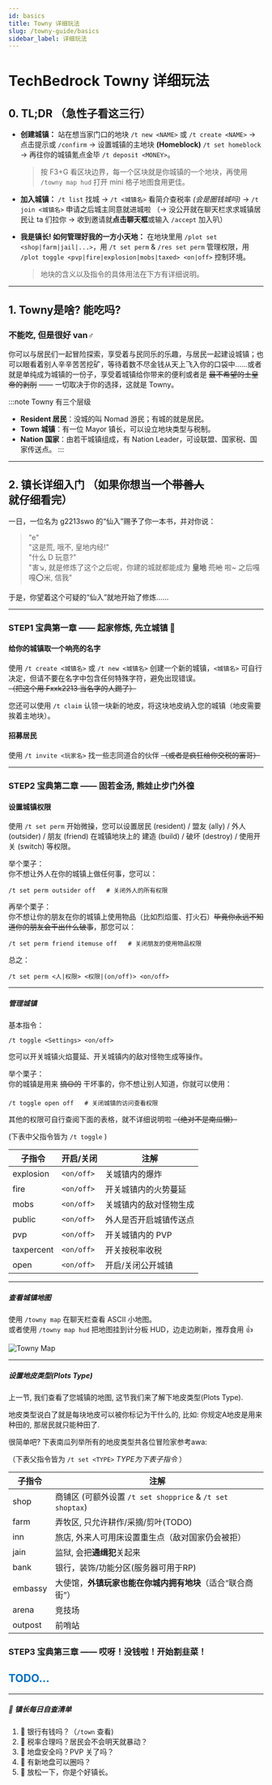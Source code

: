 ```yaml
---
id: basics
title: Towny 详细玩法
slug: /towny-guide/basics
sidebar_label: 详细玩法
---
```


# TechBedrock Towny 详细玩法

## 0. TL;DR （急性子看这三行）

- **创建城镇：** 站在想当家门口的地块 `/t new <NAME>` 或 `/t create <NAME>` → 点击提示或 `/confirm` → 设置城镇的主地块 **(Homeblock)** `/t set homeblock` → 再往你的城镇氪点金毕 `/t deposit <MONEY>`。

  > 按 F3+G 看区块边界，每一个区块就是你城镇的一个地块，再使用 `/towny map hud` 打开 mini 格子地图食用更佳。

- **加入城镇：** `/t list` 找城 → `/t <城镇名>` 看简介查税率 *(会是圈钱城吗)* → `/t join <城镇名>` 申请之后城主同意就进城啦 （→ 没公开就在聊天栏求求城镇居民让 ta 们拉你 → 收到邀请就**点击聊天框**或输入 `/accept` 加入叭）

- **我是镇长! 如何管理好我的一方小天地：** 在地块里用 `/plot set <shop|farm|jail|...>`，用 `/t set perm` & `/res set perm` 管理权限，用 `/plot toggle <pvp|fire|explosion|mobs|taxed> <on|off>` 控制环境。

  > 地块的含义以及指令的具体用法在下方有详细说明。

---

## 1. Towny是啥? 能吃吗?

### 不能吃, 但是很好 van♂

你可以与居民们一起冒险探索，享受着与民同乐的乐趣，与居民一起建设城镇；也可以眼看着别人辛辛苦苦挖矿，等待着数不尽金钱从天上飞入你的口袋中……或者就是单纯成为城镇的一份子，享受着城镇给你带来的便利或者是 ~~最不希望的土皇帝的剥削~~ —— 一切取决于你的选择，这就是 Towny。

:::note Towny 有三个层级
- **Resident 居民**：没城的叫 Nomad 游民；有城的就是居民。
- **Town 城镇**：有一位 Mayor 镇长，可以设立地块类型与税制。
- **Nation 国家**：由若干城镇组成，有 Nation Leader，可设联盟、国家税、国家传送点。
:::

---

## 2. 镇长详细入门 （如果你想当一个~~带善人~~就仔细看完）

一日，一位名为 g2213swo 的“仙入”赐予了你一本书，并对你说：  
> "e"  
> "这是荒, 哦不, 皇地内经!"  
> "什么 D 玩意?"  
> "害↘, 就是修炼了这个之后呢，你建的城就都能成为 **皇地** ~~荒地~~ 啦~ 之后嘎嘎⭕米, 信我"  

于是，你望着这个可疑的“仙入”就地开始了修炼……

---

### STEP1 宝典第一章 —— 起家修炼, 先立城镇 🏯

#### 给你的城镇取一个响亮的名字

使用 `/t create <城镇名>` 或 `/t new <城镇名>` 创建一个新的城镇，`<城镇名>` 可自行决定，但请不要在名字中包含任何特殊字符，避免出现错误。  
~~（把这个用 Fxxk2213 当名字的人踢了）~~

您还可以使用 `/t claim` 认领一块新的地皮，将这块地皮纳入您的城镇（地皮需要挨着主地块）。

#### 招募居民

使用 `/t invite <玩家名>` 找一些志同道合的伙伴 ~~（或者是疯狂给你交税的富哥）~~

---

### STEP2 宝典第二章 —— 固若金汤, 熊娃止步门外徨

#### 设置城镇权限

使用 `/t set perm` 开始微操，您可以设置居民 (resident) / 盟友 (ally) / 外人 (outsider) / 朋友 (friend) 在城镇地块上的 建造 (build) / 破坏 (destroy) / 使用开关 (switch) 等权限。

举个栗子：  
你不想让外人在你的城镇上做任何事，您可以：  
```
/t set perm outsider off   # 关闭外人的所有权限
```

再举个栗子：  
你不想让你的朋友在你的城镇上使用物品（比如烈焰蛋、打火石）~~毕竟你永远不知道你的朋友会干出什么破事~~，那您可以：  
```
/t set perm friend itemuse off   # 关闭朋友的使用物品权限
```

总之：
```
/t set perm <人|权限> <权限|(on/off)> <on/off>
```

---

##### 管理城镇

基本指令：
```
/t toggle <Settings> <on/off>
```
您可以开关城镇火焰蔓延、开关城镇内的敌对怪物生成等操作。

举个栗子：  
你的城镇是用来 ~~搞🟡的~~ 干坏事的，你不想让别人知道，你就可以使用：
```
/t toggle open off   # 关闭城镇的访问查看权限
```

其他的权限可自行查阅下面的表格，就不详细说明啦 ~~（绝对不是南瓜懒）~~

(下表中父指令皆为 `/t toggle` )

| 子指令        | 开启/关闭      | 注解          |
| ---------- | ---------- | ----------- |
| explosion  | `<on/off>` | 关城镇内的爆炸     |
| fire       | `<on/off>` | 开关城镇内的火势蔓延  |
| mobs       | `<on/off>` | 关城镇内的敌对怪物生成 |
| public     | `<on/off>` | 外人是否开启城镇传送点 |
| pvp        | `<on/off>` | 开关城镇内的 PVP  |
| taxpercent | `<on/off>` | 开关按税率收税     |
| open       | `<on/off>` | 开启/关闭公开城镇   |

---

##### 查看城镇地图

使用 `/towny map` 在聊天栏查看 ASCII 小地图。  
或者使用 `/towny map hud` 把地图挂到计分板 HUD，边走边刷新，推荐食用 👍

  ![Towny Map](/img/towny-guide/TownyMap.png)

---

##### 设置地皮类型(Plots Type)

上一节, 我们查看了您城镇的地图, 这节我们来了解下地皮类型(Plots Type).

地皮类型说白了就是每块地皮可以被你标记为干什么的, 比如: 你规定A地皮是用来种田的, 那居民就只能种田了. 

很简单吧? 下表南瓜列举所有的地皮类型共各位冒险家参考awa: 

（下表父指令皆为 `/t set <TYPE>` *TYPE为下表子指令* ）

| 子指令     | 注解                                                    |
| ------- | ------------------------------------------------- |
| shop    | 商铺区 (可额外设置 `/t set shopprice` & `/t set shoptax`)  |
| farm    | 弄牧区, 只允许耕作/采摘/剪叶(TODO)                          |
| inn     | 旅店, 外来人可用床设置重生点（敌对国家仍会被拒）              |
| jain    | 监狱, 会把**通缉犯**关起来                                  |
| bank    | 银行，装饰/功能分区(服务器可用于RP)                          |
| embassy | 大使馆，**外镇玩家也能在你城内拥有地块**（适合“联合商街”）     |
| arena   | 竞技场                                                     |
| outpost | 前哨站                                                     |

### STEP3 宝典第三章 —— 哎呀！没钱啦！开始割韭菜！


## **<font color="#0070c0">TODO...</font>**

---

##### 🛑 镇长每日自查清单

1. 🤔 银行有钱吗？（`/town` 查看)
2. 🤔 税率合理吗？居民会不会明天就暴动？
3. 🤔 地盘安全吗？PVP 关了吗？
4. 🤔 有新地盘可以圈吗？
5. 🍵 放松一下，你是个好镇长。
